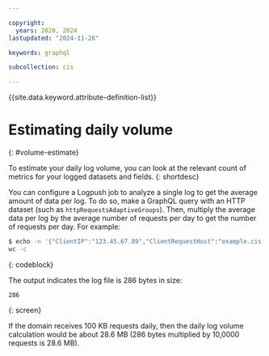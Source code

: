 ```yaml
---

copyright:
  years: 2020, 2024
lastupdated: "2024-11-26"

keywords: graphql

subcollection: cis

---
```


{{site.data.keyword.attribute-definition-list}}

# Estimating daily volume
{: #volume-estimate}

To estimate your daily log volume, you can look at the relevant count of metrics for your logged datasets and fields.
{: shortdesc}

You can configure a Logpush job to analyze a single log to get the average amount of data per log. To do so, make a GraphQL query with an HTTP dataset (such as `httpRequestsAdaptiveGroups`). Then, multiply the average data per log by the average number of requests per day to get the number of requests per day. For example:

```sh
$ echo -n '{"ClientIP":"123.45.67.89","ClientRequestHost":"example.cis.com","ClientRequestMethod":"GET","ClientRequestURI":"/shark/sl-12345","EdgeEndTimestamp":1724947703387000000,"EdgeResponseBytes":495,"EdgeResponseStatus":200,"EdgeStartTimestamp":1724947703256000000,"RayID":"ffadcca953ea3908"}' | \
wc -c
```
{: codeblock}

The output indicates the log file is 286 bytes in size:

```
286
```
{: screen}

If the domain receives 100 KB requests daily, then the daily log volume calculation would be about 28.6 MB (286 bytes multiplied by 10,0000 requests is 28.6 MB).
